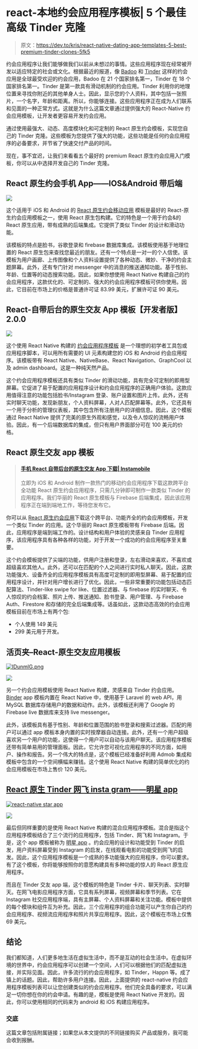 # react-本地约会应用程序模板| 5 个最佳高级 Tinder 克隆

> 原文：<https://dev.to/kris/react-native-dating-app-templates-5-best-premium-tinder-clones-5fk5>

约会应用程序让我们能够做我们以前从未想过的事情。这些应用程序现在经常被开发以适应特定的社会或文化。根据最近的报道，像 <u>[Badoo](https://play.google.com/store/apps/details?id=com.badoo.mobile&hl=en)</u> 和 <u>[Tinder](https://play.google.com/store/apps/details?id=com.tinder&hl=en)</u> 这样的约会应用是全球最受欢迎的约会应用，Badoo 在 21 个国家排名第一，Tinder 在 18 个国家排名第一。Tinder 是第一款具有滑动机制的约会应用。Tinder 利用你的地理位置来寻找你附近的其他单身人士。因此，显示您的个人资料，其中包括一张照片，一个名字，年龄和距离。所以，你能够连接。这些应用程序正在成为人们联系和见面的一种正常方式。这就是为什么这篇文章通过提供强大的 React-Native 约会应用模板，让开发者更容易开发约会应用。

通过使用最强大、动态、高度模块化和可定制的 React 原生约会模板，实现您自己的 Tinder 克隆。这些模板为您提供了强大的功能，这些功能是任何约会应用程序的必备要求，并节省了快速交付产品的时间。

现在，事不宜迟，让我们来看看五个最好的 premium React 原生约会应用入门模板，你可以从中选择开发自己的 Tinder 克隆。

## React 原生约会手机 App——IOS&Android 带后端

[![](img/11fa0b3a9bb498dde8796e36978ff182.png)](https://res.cloudinary.com/practicaldev/image/fetch/s--saGgxRP_--/c_limit%2Cf_auto%2Cfl_progressive%2Cq_auto%2Cw_880/https://kriss.io/wp-content/uploads/2019/09/img_5d838d9d4cc3f.png)

这个适用于 iOS 和 Android 的 <u>[React 原生约会移动应用](http://1.envato.market/zmJ3m)</u> 模板是最好的 React-原生约会应用模板之一，使用 React 原生包构建。它的特色是一个用于约会&的 React 原生应用，带有成熟的后端集成。它提供了类似 Tinder 的设计和滑动功能。

该模板的特点是脸书，谷歌登录和 firebase 数据库集成。该模板使用基于地理位置的 React 原生包来查找您最近的朋友。还有一个特点是一对一的个人信使。该模板为用户画廊、上传图像和个人资料设置提供了各种动态、微妙、干净的约会主题屏幕。此外，还有专门针对 messenger 中的消息的推送通知功能。基于性别、年龄、位置等的动态搜索功能。因此，如果你想使用 React Native 构建自己的约会应用程序，这款优化的、可定制的、强大的约会应用程序模板可供你使用。因此，它目前在市场上的价格是普通许可证 83.99 美元，扩展许可证 90 美元。

## React-自带后台的原生交友 App 模板【开发者版】2.0.0

[![](img/be4bcd624e229e14b32e3da1fb0e508b.png)](https://res.cloudinary.com/practicaldev/image/fetch/s--7gmGxnHk--/c_limit%2Cf_auto%2Cfl_progressive%2Cq_auto%2Cw_880/https://kriss.io/wp-content/uploads/2019/09/img_5d838dfcd2c5d.png)

这个使用 React Native 构建的 <u>[约会应用程序模板](https://market.nativebase.io/view/react-native-dating-app-with-backend?affiliate_code=38981822-KRI-614242)</u> 是一个理想的初学者工具包或应用程序脚本，可以用所有需要的 UI 元素构建您的 iOS 和 Android 约会应用程序。该模板带有 React Native、NativeBase、React Navigation、GraphCool 以及 admin dashboard。这是一种纯天然产品。

这个约会应用程序模板还具有类似 Tinder 的滑动功能，具有完全可定制的即用型屏幕。它促进了易于配置的应用程序设计和约会应用程序的正确用户体验。这款应用值得注意的功能包括脸书/Instagram 登录、账户设置和图片上传。此外，还有实时聊天功能，发现新朋友，个人资料屏幕，人对人匹配屏幕等。此外，它还具有一个用于分析的管理仪表板，其中包含所有注册用户的详细信息。因此，这个模板通过 React Native 提供了完美的原生外观和感觉，以及令人惊叹的流畅用户体验。因此，有一个后端数据库的集成，但只有用户界面部分可在 100 美元的价格。

## React 原生交友 app 模板

> #### [手机 React 自带后台的原生交友 App 下载| Instamobile](https://www.instamobile.io/app-templates/react-native-dating-app/)
> 
> 立即为 iOS 和 Android 制作一款热门的移动约会应用程序下载这款跨平台全功能 React 原生约会应用程序，只需几分钟即可制作一款类似 Tinder 的应用程序。我们华丽的 React 原生模板与 Firebase 后端集成，因此该应用程序正在端到端地工作，等待您发布它。

你可以从 [React 原生约会应用](https://www.instamobile.io/app-templates/react-native-dating-app/?ref=4094&campaign=dev.to)下载这个跨平台、功能齐全的约会应用模板，开发一个类似 Tinder 的应用。这个华丽的 React 原生模板带有 Firebase 后端。因此，应用程序是端到端工作的。设计结构和用户体验的灵感来自 Tinder 应用程序，该应用程序具有各种各样的功能，对于开发一个成功的约会应用程序至关重要。

这个约会模板提供了尖端的功能，供用户注册和登录，左右滑动来喜欢，不喜欢或超级喜欢其他人。此外，还可以在匹配的个人之间进行实时私人聊天。因此，这款功能强大、设备齐全的应用程序模板具有高度可定制的即用型屏幕、易于配置的应用程序设计，并针对用户增长进行了优化。因此，一些非常重要的功能包括动态匹配算法、Tinder-like swipe for like、位置过滤器、与 firebase 的实时聊天、令人惊叹的约会档案、照片上传、推送通知、脸书登录、用户管理、与 Firebase Auth、Firestore 和存储的完全后端集成等。话虽如此，这款动态高效的约会应用模板目前在市场上有两个包:

*   个人使用 149 美元
*   299 美元用于开发。

## 活页夹–React-原生交友应用模板

[![lDunmlG.png](img/2850aa32cc07647803a8a94c4e74902b.png)](https://res.cloudinary.com/practicaldev/image/fetch/s--JgGErg7s--/c_limit%2Cf_auto%2Cfl_progressive%2Cq_auto%2Cw_880/https://i.imgur.com/lDunmlG.png)

[![](img/06c4263dc966b26e66e5d063ce49154f.png)](https://res.cloudinary.com/practicaldev/image/fetch/s--bxC1F03M--/c_limit%2Cf_auto%2Cfl_progressive%2Cq_auto%2Cw_880/https://kriss.io/wp-content/uploads/2019/09/img_5d838f5528c12.png)

另一个约会应用模板使用 React Native 构建，灵感来自 Tinder 约会应用。 <u>[Binder](https://alkanyx.com/item/118/Binder---React-Native-Dating-App-Template)</u> app 模板内置在 React Native 中，使用基于 Laravel 的 web API，用 MySQL 数据库存储用户的数据和动作。此外，该模板还利用了 Google 的 Firebase live 数据库来支持 live messenger。

此外，该模板具有基于性别、年龄和位置范围的脸书登录和搜索过滤器。匹配的用户可以通过 app 模板本身内置的实时按摩器自动连接。此外，还有一个用户超级喜欢另一个用户的功能，这使得一个用户可以自动与该用户聊天。该应用程序模板还带有简单易用的管理面板。因此，它允许您可视化应用程序的不同方面，如用户、操作和报告。另一个伟大的特点是，这个模板已经准备好利用 Admob 集成和模板中包含的一个空间横幅来赚钱。这个使用 React Native 构建的简单优化的约会应用模板在市场上售价 120 美元。

## [React 原生 Tinder 网飞 insta gram——明星 app](https://store.enappd.com/product/react-native-tinder-netflix-whatsapp/?aff=7)

[![react-native star app](img/4827a8b8729d08c3ec7b7131ebc3f86a.png)](https://res.cloudinary.com/practicaldev/image/fetch/s--rgJ0mxlZ--/c_limit%2Cf_auto%2Cfl_progressive%2Cq_auto%2Cw_880/https://store.enappd.com/wp-content/uploads/2019/05/square_2-800x800.jpg)

[![](img/ef911ba212d03114e6687dcdaa22cf29.png)](https://res.cloudinary.com/practicaldev/image/fetch/s--ApS69mJW--/c_limit%2Cf_auto%2Cfl_progressive%2Cq_66%2Cw_880/https://kriss.io/wp-content/plugins/image-elevator/assets/admin/img/circle-preloader.gif)

最后但同样重要的是使用 React Native 构建的混合应用程序模板。混合是指这个应用程序模板结合了三个流行的应用程序，包括 Tinder、网飞和 Instagram。于是，这个 app 模板被称为 <u>[明星 app](https://store.enappd.com/product/react-native-tinder-netflix-whatsapp/?aff=7)</u> 。约会应用的设计和功能受到 Tinder 的启发，用户资料屏幕受到 Instagram 的启发，在线观看电影的功能受到网飞的启发。因此，这个应用程序模板是一个成熟的多功能强大的应用程序，你可以要求。有了这个模板，你将能够按照你的意愿构建具有多种功能的惊人的 React 原生应用程序。

而且在 Tinder 交友 app 端，这个模板的特色是 Tinder 卡片、聊天列表、实时聊天。在网飞电影应用程序方面，它具有系列屏幕，视频屏幕和季节列表。它在 Instagram 社交应用程序端，具有主屏幕、个人资料屏幕和关注功能。模板中提供的每个模块和组件互为补充。因此，三个应用程序的组合功能可以产生你自己的约会应用程序、视频流应用程序和照片共享应用程序。因此，这个模板在市场上仅售 69 美元。

## 结论

我们都知道，人们更多地生活在虚拟生活中，而不是互动的社会生活中。在虚拟环境的世界中，约会应用程序可以创建一个空间，人们可以根据他们的匹配虚拟连接，并实际见面。因此，许多流行的约会应用程序，如 Tinder，Happn 等。成了镇上的话题。因此，帮助许多用户连接。因此，上面提供的 react-native 约会应用程序模板列表可以让您创建类似的约会应用程序。他们完全具备的要求，可以满足一切你想在你的约会申请。有趣的是，模板是使用 React Native 开发的。因此，你可以使用相同的代码来为 android 和 iOS 构建应用程序。

### 交底

这篇文章包括附属链接；如果您从本文提供的不同链接购买
产品或服务，我可能会收到报酬。